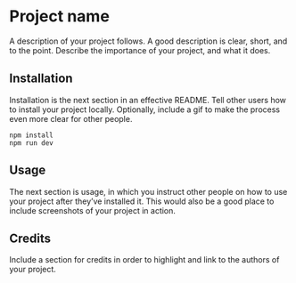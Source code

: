 # Project name
A description of your project follows. A good description is clear, short, and to the point. Describe the importance of your project, and what it does.



## Installation
Installation is the next section in an effective README. Tell other users how to install your project locally. Optionally, include a gif to make the process even more clear for other people.

```
npm install
npm run dev
```


## Usage
The next section is usage, in which you instruct other people on how to use your project after they’ve installed it. This would also be a good place to include screenshots of your project in action.



## Credits
Include a section for credits in order to highlight and link to the authors of your project.
